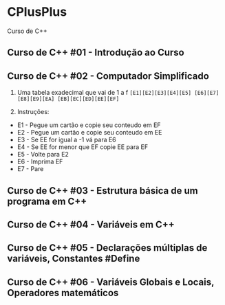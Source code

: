 # CPlusPlus
Curso de C++

## Curso de C++ #01 - Introdução ao Curso

## Curso de C++ #02 - Computador Simplificado
1. Uma tabela exadecimal que vai de 1 a f
``[E1][E2][E3][E4][E5]
[E6][E7][E8][E9][EA]
[EB][EC][ED][EE][EF]``

2. Instruções:
 - E1 - Pegue um cartão e copie seu conteudo em EF
 - E2 - Pegue um cartão e copie seu conteudo em EE
 - E3 - Se EE for igual a -1 vá para E6
 - E4 - Se EE for menor que EF copie EE para EF
 - E5 - Volte para E2
 - E6 - Imprima EF
 - E7 - Pare

## Curso de C++ #03 - Estrutura básica de um programa em C++
## Curso de C++ #04 - Variáveis em C++
## Curso de C++ #05 - Declarações múltiplas de variáveis, Constantes #Define
## Curso de C++ #06 - Variáveis Globais e Locais, Operadores matemáticos
